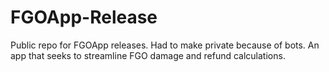 # FGOApp-Release
Public repo for FGOApp releases.
Had to make private because of bots.
An app that seeks to streamline FGO damage and refund calculations.
